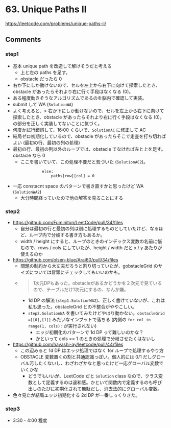 # 63. Unique Paths II

https://leetcode.com/problems/unique-paths-ii/

## Comments

### step1

*   基本 unique path を改造して解けそうだと考える
    *   上と左の paths を足す。
    *   obstacle だったら 0
*   右か下にしか動けないので、セルを左上から右下に向けて探索したとき、obstacle があったらそれより右に行く手段はなくなる (0)。
*   ある程度動きそうなアルゴリズムであるのを脳内で確認して実装。
*   submit して WA (`SolutionWA`)
*   よく考えると、> 右か下にしか動けないので、セルを左上から右下に向けて探索したとき、obstacle があったらそれより右に行く手段はなくなる (0)。 の部分を正しく実装してないことに気づく。
*   何度か試行錯誤して、16:00 くらいで、`SolutionAC` に修正して AC
*   結局ゼロ初期化しているので、obstacle があったらそこで走査を打ち切ればよい (最初の行、最初の列の処理)
*   最初の行、最初の列以外のループでは、obstacle でなければ左と上を足す。obstacle なら 0
    *   ここを書いていて、この処理不要だと気づいた (`SolutionAC2`)。

```
                else:
                    paths[row][col] = 0
```

*   一応 constacnt space のパターンで書き直すかと思ったけど WA (`SolutionWA2`)
    *   大分時間経っていたので他の解答を見ることにする

### step2

*   https://github.com/Fuminiton/LeetCode/pull/34/files
    *   自分は最初の行と最初の列は別に処理するものとしていたけど、なるほど、ループ内で分岐する書き方もあるか。
    *   width / height にすると、ループのときのインデックス変数の名前に悩むので、rows / cols にしていたが、height / width だと x / y あたりが使えるのか
*   https://github.com/olsen-blue/Arai60/pull/34/files
    *   問題の制約から大丈夫だろうと割り切っていたが、gobstacleGrid のサイズについては冒頭にチェックしてもいいのかも。
    *   > 1次元DPもあった。obstacleがあるかどうかを２次元で見ているので、テーブルだけ1次元にするの、なんか嫌。
        *   1d DP の解法 (`step1.SolutionWA2`)、正しく書けていないが、これは私も思った。obstacleGrid との不整合がややこしい。
        *   `step2.SolutionWA` を書いてみたけどやはり動かない。`obstacleGrid =[[0],[1]]` みたいなインプットで落ちる (内側の `for col in range(1, cols):` が実行されない)
            *   エッジ初期化のパターンで 1d DP って難しいのかな？
            *   かといって cols == 1 のときの処理で分岐させたくはないし
*   https://github.com/hayashi-ay/leetcode/pull/44/files
    *   この辺みると 1d DP はエッジ処理ではなく for ループで処理するやり方
    *   OBSTACLE 変数置くの割と共通認識っぽい。個人的には 0/1 だしグローバル汚したくないし、わざわざかなと思ったけど一応グローバル変数でいくかな
        *   どうでもいいが、LeetCode だと `Solution` class なので、クラス変数として定義するのは違和感。かといて関数内で定義するのも呼び出しのたびに初期化されて無駄だし、消去法的にグローバル変数。
*   色々見たが結局エッジ初期化する 2d DP が一番しっくりきた。

### step3

*   3:30 - 4:00 程度
